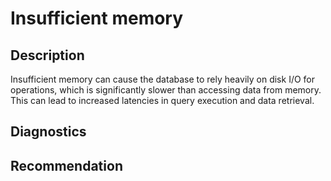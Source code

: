 # Insufficient memory

## Description

Insufficient memory can cause the database to rely heavily on disk I/O for operations, which is significantly slower than accessing data from memory. This can lead to increased latencies in query execution and data retrieval.

## Diagnostics

## Recommendation